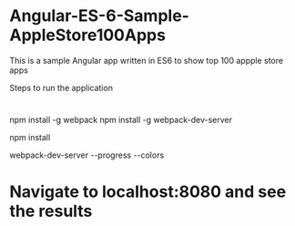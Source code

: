 # Angular-ES-6-Sample-AppleStore100Apps
This is a sample Angular app written in ES6 to show top 100 appple store apps

Steps to run the application
# 
npm install -g webpack
npm install -g webpack-dev-server

npm install 

webpack-dev-server --progress --colors

# Navigate to localhost:8080 and see the results



